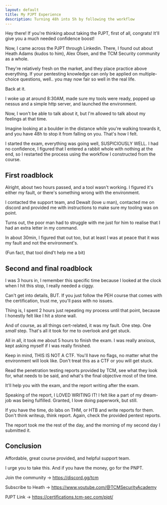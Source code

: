 ```yaml
---
layout: default
title: My PJPT Experience
description: Turning 48h into 5h by following the workflow
---
```


Hey there! If you're thinking about taking the PJPT, first of all, congrats! It'll give you a much needed confidence boost!

Now, I came across the PJPT through Linkedin. There, I found out about Heath Adams (kudos to him), Alex Olsen, and the TCM Security community as a whole.

They're relatively fresh on the market, and they place practice above everything. If your pentesting knowledge can only be applied on multiple-choice questions, well.. you may now fair so well in the real life.

Back at it.

I woke up at around 8:30AM, made sure my tools were ready, popped up nessus and a simple http server, and launched the environment.

Now, I won't be able to talk about it, but I'm allowed to talk about my feelings at that time.

Imagine looking at a boulder in the distance while you're walking towards it, and you have 48h to stop it from falling on you. That's how I felt.

I started the exam, everything was going well, SUSPICIOUSLY WELL. I had no confidence, I figured that I entered a rabbit whole with nothing at the end, so I restarted the process using the workflow I constructed from the course.

## First roadblock

Alright, about two hours passed, and a tool wasn't working. I figured it's either my fault, or there's something wrong with the environment.

I contacted the support team, and Dewalt (love u man), contacted me on discord and provided me with instructions to make sure my tooling was on point.

Turns out, the poor man had to struggle with me just for him to realise that I had an extra letter in my command.

In about 30min, I figured that out too, but at least I was at peace that it was my fault and not the environment's.

(Fun fact, that tool dind't help me a bit)

## Second and final roadblock

I was 3 hours in, I remember this specific time because I looked at the clock when I hit this stop, I really needed a ciggy.

Can't get into details, BUT. If you just follow the PEH course that comes with the certification, trust me, you'll pass with no issues.

Thing is, I spent 2 hours just repeating my process until that point, because I honestly felt like I hit a stone wall.

And of course, as all things cert-related, it was my fault. One step. One _small_ step. That's all it took for me to overlook and get stuck.

All in all, it took me about 5 hours to finish the exam. I was really anxious, kept asking myself if I was really finished.

Keep in mind, THIS IS NOT A CTF. You'll have no flags, no matter what the environment will look like. Don't treat this as a CTF or you will get stuck. 

Read the penetration testing reports provided by TCM, see what they look for, what needs to be said, and what's the final objective most of the time.

It'll help you with the exam, and the report writing after the exam.

Speaking of the report, I LOVED WRITING IT! I felt like a part of my dream-job was being fulfilled. Granted, I love doing paperwork, but still.

If you have the time, do labs on THM, or HTB and write reports for them. Don't think writeup, think report. Again, check the provided pentest reports.

The report took me the rest of the day, and the morning of my second day I submitted it.

## Conclusion

Affordable, great course provided, and helpful support team. 

I urge you to take this. And if you have the money, go for the PNPT. 

Join the community -> https://discord.gg/tcm

Subscribe to Heath -> https://www.youtube.com/@TCMSecurityAcademy

PJPT Link -> https://certifications.tcm-sec.com/pjpt/

